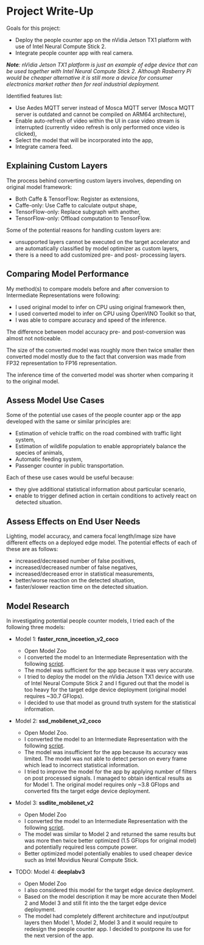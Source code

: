 # Project Write-Up

Goals for this project:
* Deploy the people counter app on the nVidia Jetson TX1 platform with use of Intel Neural Compute Stick 2.
* Integrate people counter app with real camera.

*__Note__: nVidia Jetson TX1 platform is just an example of edge device that can be used together with Intel Neural Compute Stick 2. Although Rasberry Pi would be cheaper alternative it is still more a device for consumer electronics market rather then for real industrial deployment.*

Identified features list:
* Use Aedes MQTT server instead of Mosca MQTT server (Mosca MQTT server is outdated and cannot be compiled on ARM64 architecture),
* Enable auto-refresh of video within the UI in case video stream is interrupted (currently video refresh is only performed once video is clicked),
* Select the model that will be incorporated into the app,
* Integrate camera feed.

## Explaining Custom Layers

The process behind converting custom layers involves, depending on original model framework:
* Both Caffe & TensorFlow: Register as extensions,
* Caffe-only: Use Caffe to calculate output shape,
* TensorFlow-only: Replace subgraph with another,
* TensorFlow-only: Offload computation to TensorFlow.

Some of the potential reasons for handling custom layers are:
* unsupported layers cannot be executed on the target accelerator and are automatically classified by model optimizer as custom layers,
* there is a need to add customized pre- and post- processing layers.

## Comparing Model Performance

My method(s) to compare models before and after conversion to Intermediate Representations were following:
* I used original model to infer on CPU using original framework then,
* I used converted model to infer on CPU using OpenVINO Toolkit so that,
* I was able to compare accuracy and speed of the inference.

The difference between model accuracy pre- and post-conversion was almost not noticeable.

The size of the converted model was roughly more then twice smaller then converted model mostly due to the fact that conversion was made from FP32 representation to FP16 representation. 

The inference time of the converted model was shorter when comparing it to the original model.

## Assess Model Use Cases

Some of the potential use cases of the people counter app or the app developed with the same or similar principles are:
* Estimation of vehicle traffic on the road combined with traffic light system,
* Estimation of wildlife population to enable appropriately balance the species of animals,
* Automatic feeding system,
* Passenger counter in public transportation.

Each of these use cases would be useful because:
* they give additional statistical information about particular scenario,
* enable to trigger defined action in certain conditions to actively react on detected situation.

## Assess Effects on End User Needs

Lighting, model accuracy, and camera focal length/image size have different effects on a
deployed edge model. The potential effects of each of these are as follows:
* increased/decreased number of false positives,
* increased/decreased number of false negatives,
* increased/decreased error in statistical measurements,
* better/worse reaction on the detected situation,
* faster/slower reaction time on the detected situation.

## Model Research

In investigating potential people counter models, I tried each of the following three models:

- Model 1: __faster_rcnn_inceetion_v2_coco__
  - Open Model Zoo
  - I converted the model to an Intermediate Representation with the following [script](model/faster_rcnn_inception_v2_coco.sh).
  - The model was sufficient for the app because it was very accurate.
  - I tried to deploy the model on the nVidia Jetson TX1 device with use of Intel Neural Compute Stick 2 and I figured out that the model is too heavy for the target edge device deployment (original model requires ~30.7 GFlops).
  - I decided to use that model as ground truth system for the statistical information.
  
- Model 2: __ssd_mobilenet_v2_coco__
  - Open Model Zoo.
  - I converted the model to an Intermediate Representation with the following [script](model/ssd_mobilenet_v2_coco.sh).
  - The model was insufficient for the app because its accuracy was limited. The model was not able to detect person on every frame which lead to incorrect statistical information.
  - I tried to improve the model for the app by applying number of filters on post processed signals. I managed to obtain identical results as for Model 1. The original model requires only ~3.8 GFlops and converted fits the target edge device deployment.

- Model 3: __ssdlite_mobilenet_v2__
  - Open Model Zoo
  - I converted the model to an Intermediate Representation with the following [script](model/ssdlite_mobilenet_v2.sh).
  - The model was similar to Model 2 and returned the same results but was more then twice better optimized (1.5 GFlops for original model) and potentially required less compute power.
  - Better optimized model potentially enables to used cheaper device such as Intel Movidius Neural Compute Stick.

- TODO: Model 4: __deeplabv3__
  - Open Model Zoo
  - I also considered this model for the target edge device deployment.
  - Based on the model description it may be more accurate then Model 2 and Model 3 and still fit into the the target edge device deployment.
  - The model had completely different architecture and input/output layers then Model 1, Model 2, Model 3 and it would require to redesign the people counter app. I decided to postpone its use for the next version of the app.
